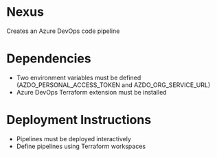 # Nexus
Creates an Azure DevOps code pipeline

# Dependencies
- Two environment variables must be defined (AZDO_PERSONAL_ACCESS_TOKEN and AZDO_ORG_SERVICE_URL)
- Azure DevOps Terraform extension must be installed

# Deployment Instructions
- Pipelines must be deployed interactively
- Define pipelines using Terraform workspaces
